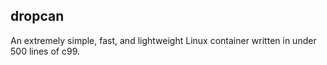 ## dropcan
An extremely simple, fast, and lightweight Linux container written in under 500 lines of c99.
